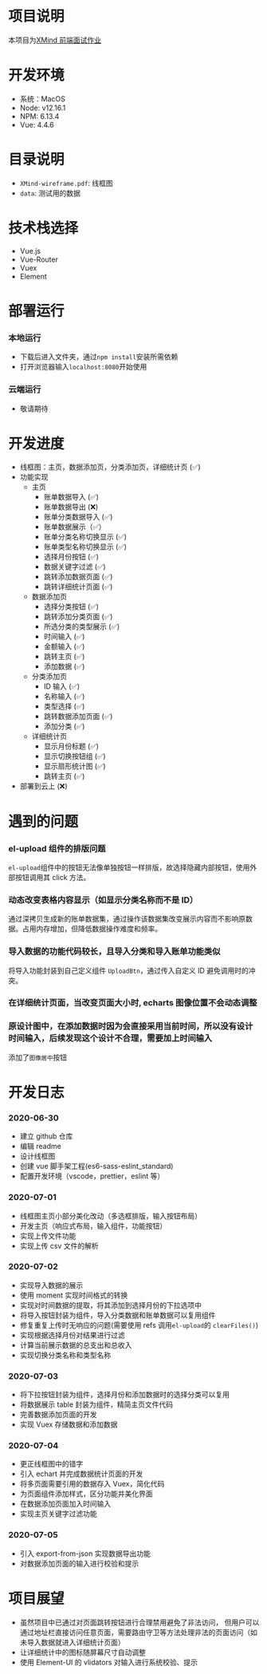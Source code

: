 # 项目说明

本项目为[XMind 前端面试作业](https://github.com/xmindltd/hiring/blob/master/frontend-1/README.md)

# 开发环境

- 系统：MacOS
- Node: v12.16.1
- NPM: 6.13.4
- Vue: 4.4.6

# 目录说明

- `XMind-wireframe.pdf`: 线框图
- `data`: 测试用的数据

# 技术栈选择

- Vue.js
- Vue-Router
- Vuex
- Element

# 部署运行

### 本地运行

- 下载后进入文件夹，通过`npm install`安装所需依赖
- 打开浏览器输入`localhost:8080`开始使用

### 云端运行

- 敬请期待

# 开发进度

- 线框图：主页，数据添加页，分类添加页，详细统计页 (:white_check_mark:)
- 功能实现
  - 主页
    - 账单数据导入 (:white_check_mark:)
    - 账单数据导出 (:x:)
    - 账单分类数据导入 (:white_check_mark:)
    - 账单数据展示（:white_check_mark:）
    - 账单分类名称切换显示 (:white_check_mark:)
    - 账单类型名称切换显示 (:white_check_mark:)
    - 选择月份按钮 (:white_check_mark:)
    - 数据关键字过滤 (:white_check_mark:)
    - 跳转添加数据页面 (:white_check_mark:)
    - 跳转详细统计页面 (:white_check_mark:)
  - 数据添加页
    - 选择分类按钮 (:white_check_mark:)
    - 跳转添加分类页面 (:white_check_mark:)
    - 所选分类的类型展示 (:white_check_mark:)
    - 时间输入 (:white_check_mark:)
    - 金额输入 (:white_check_mark:)
    - 跳转主页 (:white_check_mark:)
    - 添加数据 (:white_check_mark:)
  - 分类添加页
    - ID 输入 (:white_check_mark:)
    - 名称输入 (:white_check_mark:)
    - 类型选择 (:white_check_mark:)
    - 跳转数据添加页面 (:white_check_mark:)
    - 添加分类 (:white_check_mark:)
  - 详细统计页
    - 显示月份标题 (:white_check_mark:)
    - 显示切换按钮组 (:white_check_mark:)
    - 显示扇形统计图 (:white_check_mark:)
    - 跳转主页 (:white_check_mark:)
- 部署到云上 (:x:)

# 遇到的问题

### el-upload 组件的排版问题

`el-upload`组件中的按钮无法像单独按钮一样排版，故选择隐藏内部按钮，使用外部按钮调用其 click 方法。

### 动态改变表格内容显示（如显示分类名称而不是 ID）

通过深拷贝生成新的账单数据集，通过操作该数据集改变展示内容而不影响原数据。占用内存增加，但降低数据操作难度和频率。

### 导入数据的功能代码较长，且导入分类和导入账单功能类似

将导入功能封装到自己定义组件 `UploadBtn`，通过传入自定义 ID 避免调用时的冲突。

### 在详细统计页面，当改变页面大小时, echarts 图像位置不会动态调整

### 原设计图中，在添加数据时因为会直接采用当前时间，所以没有设计时间输入，后续发现这个设计不合理，需要加上时间输入

添加了`图像居中`按钮

# 开发日志

### 2020-06-30

- 建立 github 仓库
- 编辑 readme
- 设计线框图
- 创建 vue 脚手架工程(es6-sass-eslint_standard)
- 配置开发环境（vscode，prettier，eslint 等）

### 2020-07-01

- 线框图主页小部分美化改动（多选框排版，输入按钮布局）
- 开发主页（响应式布局，输入组件，功能按钮）
- 实现上传文件功能
- 实现上传 csv 文件的解析

### 2020-07-02

- 实现导入数据的展示
- 使用 moment 实现时间格式的转换
- 实现对时间数据的提取，将其添加到选择月份的下拉选项中
- 将导入按钮封装为组件，导入分类数据和账单数据可以复用组件
- 修复重复上传时无响应的问题(需要使用 refs 调用`el-upload`的 `clearFiles()`)
- 实现根据选择月份对结果进行过滤
- 计算当前展示数据的总支出和总收入
- 实现切换分类名称和类型名称

### 2020-07-03

- 将下拉按钮封装为组件，选择月份和添加数据时的选择分类可以复用
- 将数据展示 table 封装为组件，精简主页文件代码
- 完善数据添加页面的开发
- 实现 Vuex 存储数据和添加数据

### 2020-07-04

- 更正线框图中的错字
- 引入 echart 并完成数据统计页面的开发
- 将多页面需要引用的数据存入 Vuex，简化代码
- 为页面组件添加样式，区分功能并美化界面
- 在数据添加页面加入时间输入
- 实现主页关键字过滤功能

### 2020-07-05

- 引入 export-from-json 实现数据导出功能
- 对数据添加页面的输入进行校验和提示

# 项目展望

- 虽然项目中已通过对页面跳转按钮进行合理禁用避免了非法访问， 但用户可以通过地址栏直接访问任意页面，需要路由守卫等方法处理非法的页面访问（如未导入数据就进入详细统计页面）
- 让详细统计中的图标随屏幕尺寸自动调整
- 使用 Element-UI 的 vlidators 对输入进行系统校验、提示
